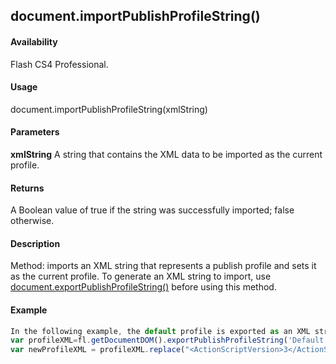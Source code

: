 ## document.importPublishProfileString()

#### Availability

Flash CS4 Professional.

#### Usage

document.importPublishProfileString(xmlString)

#### Parameters

**xmlString** A string that contains the XML data to be imported as the current profile.

#### Returns

A Boolean value of true if the string was successfully imported; false otherwise.

#### Description

Method: imports an XML string that represents a publish profile and sets it as the current profile. To generate an XML string to import, use [document.exportPublishProfileString()](../Document_object/docume66.md) before using this method.

#### Example

```javascript
In the following example, the default profile is exported as an XML string. The standard JavaScript replace command is used to modify the XML string. The string is then imported, and the default ActionScript 3 output setting is set to ActionScript 1.
var profileXML=fl.getDocumentDOM().exportPublishProfileString('Default'); fl.trace(profileXML);
var newProfileXML = profileXML.replace("<ActionScriptVersion>3</ActionScriptVersion>", "<ActionScriptVersion>1</ActionScriptVersion>"); fl.getDocumentDOM().importPublishProfileString(newProfileXML);

```